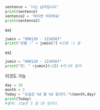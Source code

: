 ```python
sentence = '나는 남자입니다'
print(sentence)
sentence2 = '파이썬 어려워요'
print(sentence2)
```
ex)
```python
jumin = "990120 - 1234567"
print("성별 :" + jumin[7] #성별 :1 출
```
ex)
```python
jumin = "990120 - 1234567"
print("연: " +jumin[0:2]) #연:99 출력
```
이것도 가능
```python
day = 10
month = 3
Today = "오늘은 %d 월 %d 일이다."%(month,day)
print(Today) 
#출력: 오늘은 3 월 10 일이다.
```
